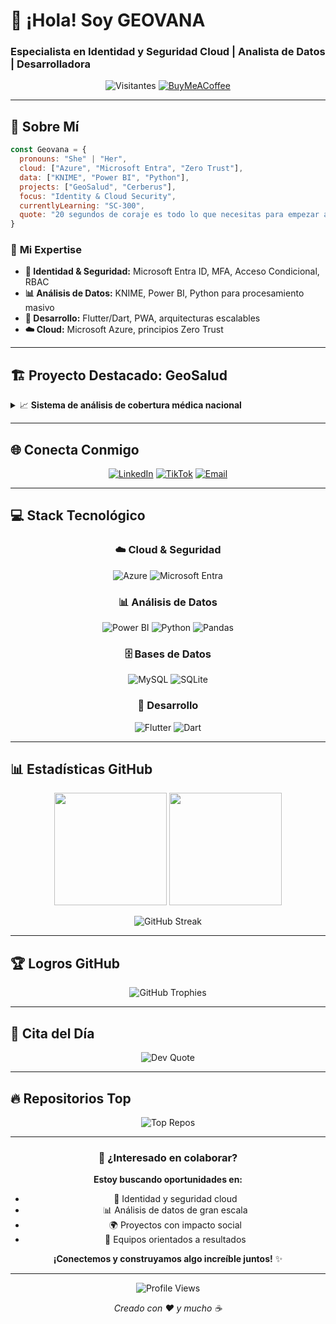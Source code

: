 # 🌟 ¡Hola! Soy GEOVANA 
### Especialista en Identidad y Seguridad Cloud | Analista de Datos | Desarrolladora

<div align="center">

![Visitantes](https://visitor-badge.laobi.icu/badge?page_id=Geovana78.GeoSalud&style=flat-square&color=0088cc)
[![BuyMeACoffee](https://img.shields.io/badge/Buy%20Me%20a%20Coffee-ffdd00?style=for-the-badge&logo=buy-me-a-coffee&logoColor=black)](https://buymeacoffee.com/geo.salud)

</div>

---

## 🚀 Sobre Mí

```js
const Geovana = {
  pronouns: "She" | "Her",
  cloud: ["Azure", "Microsoft Entra", "Zero Trust"],
  data: ["KNIME", "Power BI", "Python"],
  projects: ["GeoSalud", "Cerberus"],
  focus: "Identity & Cloud Security",
  currentlyLearning: "SC-300",
  quote: "20 segundos de coraje es todo lo que necesitas para empezar a creer en ti"
}
```

### 🎯 **Mi Expertise**
- **🔐 Identidad & Seguridad:** Microsoft Entra ID, MFA, Acceso Condicional, RBAC
- **📊 Análisis de Datos:** KNIME, Power BI, Python para procesamiento masivo
- **📱 Desarrollo:** Flutter/Dart, PWA, arquitecturas escalables
- **☁️ Cloud:** Microsoft Azure, principios Zero Trust

---

## 🏗️ Proyecto Destacado: **GeoSalud**

<details>
<summary>📈 <strong>Sistema de análisis de cobertura médica nacional</strong></summary>

### 🔍 **El Desafío**
Procesar y analizar **186+ millones de registros** oficiales (INEGI, RENUE) para crear recomendaciones de infraestructura sanitaria.

### 🛠️ **Solución Técnica**
- **Backend:** Limpieza y transformación masiva de datos con KNIME y Python
- **Visualización:** Power BI con sistema de semáforo inteligente
- **Frontend:** App móvil en Flutter con mapa interactivo
- **Arquitectura:** PWA offline-first, escalable y profesional

### 📊 **Impacto**
- Proyección poblacional precisa
- Sistema de semáforo de cobertura médica
- Recomendaciones basadas en datos para infraestructura sanitaria

</details>

---

## 🌐 Conecta Conmigo

<div align="center">

[![LinkedIn](https://img.shields.io/badge/LinkedIn-0077B5?style=for-the-badge&logo=linkedin&logoColor=white)](https://linkedin.com/in/geovana-sepulveda)
[![TikTok](https://img.shields.io/badge/TikTok-000000?style=for-the-badge&logo=tiktok&logoColor=white)](https://tiktok.com/@geo.cloud)
[![Email](https://img.shields.io/badge/Email-EA4335?style=for-the-badge&logo=gmail&logoColor=white)](mailto:tu-email@example.com)

</div>

---

## 💻 Stack Tecnológico

<div align="center">

### ☁️ **Cloud & Seguridad**
![Azure](https://img.shields.io/badge/azure-%230072C6.svg?style=for-the-badge&logo=microsoftazure&logoColor=white)
![Microsoft Entra](https://img.shields.io/badge/Microsoft%20Entra-0078D4?style=for-the-badge&logo=microsoft&logoColor=white)

### 📊 **Análisis de Datos**
![Power BI](https://img.shields.io/badge/Power%20BI-F2C811?style=for-the-badge&logo=powerbi&logoColor=black)
![Python](https://img.shields.io/badge/python-3670A0?style=for-the-badge&logo=python&logoColor=ffdd54)
![Pandas](https://img.shields.io/badge/pandas-%23150458.svg?style=for-the-badge&logo=pandas&logoColor=white)

### 🗄️ **Bases de Datos**
![MySQL](https://img.shields.io/badge/mysql-4479A1.svg?style=for-the-badge&logo=mysql&logoColor=white)
![SQLite](https://img.shields.io/badge/sqlite-%2307405e.svg?style=for-the-badge&logo=sqlite&logoColor=white)

### 📱 **Desarrollo**
![Flutter](https://img.shields.io/badge/Flutter-%2302569B.svg?style=for-the-badge&logo=Flutter&logoColor=white)
![Dart](https://img.shields.io/badge/dart-%230175C2.svg?style=for-the-badge&logo=dart&logoColor=white)

</div>

---

## 📊 Estadísticas GitHub

<div align="center">

<img height="180em" src="https://github-readme-stats.vercel.app/api?username=Geovana78&show_icons=true&theme=tokyonight&include_all_commits=true&count_private=true"/>
<img height="180em" src="https://github-readme-stats.vercel.app/api/top-langs/?username=Geovana78&layout=compact&langs_count=7&theme=tokyonight"/>

</div>

<div align="center">

![GitHub Streak](https://nirzak-streak-stats.vercel.app/?user=Geovana78&theme=tokyonight&hide_border=true)

</div>

---

## 🏆 Logros GitHub

<div align="center">

![GitHub Trophies](https://github-profile-trophy.vercel.app/?username=Geovana78&theme=tokyonight&no-frame=true&no-bg=false&margin-w=4&row=1&column=6)

</div>

---

## 💭 Cita del Día

<div align="center">

![Dev Quote](https://quotes-github-readme.vercel.app/api?type=horizontal&theme=tokyonight)

</div>

---

## 🔥 Repositorios Top

<div align="center">

![Top Repos](https://github-contributor-stats.vercel.app/api?username=Geovana78&limit=4&theme=tokyonight&combine_all_yearly_contributions=true)

</div>

---

<div align="center">

### 🤝 **¿Interesado en colaborar?**
**Estoy buscando oportunidades en:**
- 🔐 Identidad y seguridad cloud
- 📊 Análisis de datos de gran escala  
- 🌍 Proyectos con impacto social
- 👥 Equipos orientados a resultados

**¡Conectemos y construyamos algo increíble juntos!** ✨

---

![Profile Views](https://visitcount.itsvg.in/api?id=Geovana78&icon=5&color=6&pretty=true)

*Creado con ❤️ y mucho ☕*

</div>
